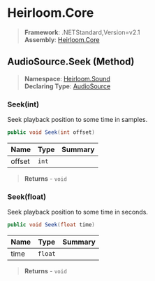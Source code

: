 # Heirloom.Core

> **Framework**: .NETStandard,Version=v2.1  
> **Assembly**: [Heirloom.Core][0]

## AudioSource.Seek (Method)

> **Namespace**: [Heirloom.Sound][0]  
> **Declaring Type**: [AudioSource][1]

### Seek(int)

Seek playback position to some time in samples.

```cs
public void Seek(int offset)
```

| Name   | Type  | Summary |
|--------|-------|---------|
| offset | `int` |         |

> **Returns** - `void`

### Seek(float)

Seek playback position to some time in seconds.

```cs
public void Seek(float time)
```

| Name | Type    | Summary |
|------|---------|---------|
| time | `float` |         |

> **Returns** - `void`

[0]: ../../../Heirloom.Core.md
[1]: ../AudioSource.md
